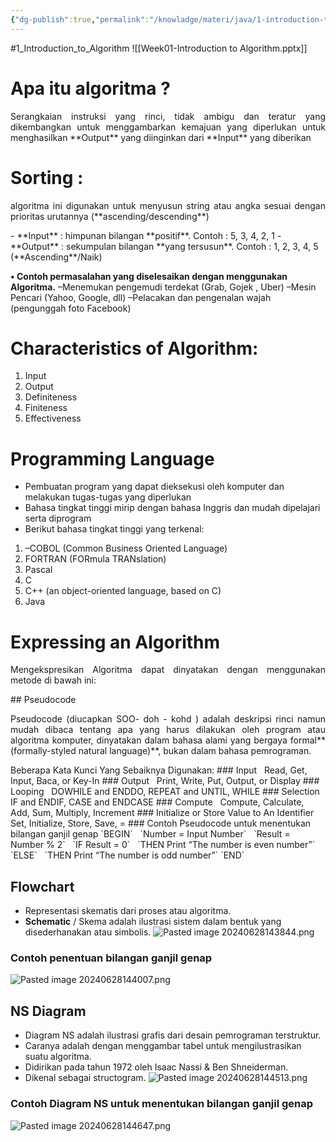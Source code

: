 ```yaml
---
{"dg-publish":true,"permalink":"/knowladge/materi/java/1-introduction-to-algorithm/"}
---
```


#1_Introduction_to_Algorithm
![[Week01-Introduction to Algorithm.pptx]]

# **Apa itu algoritma ?**
<p align="justify">	Serangkaian instruksi yang rinci, tidak ambigu dan teratur yang dikembangkan untuk menggambarkan kemajuan yang diperlukan untuk menghasilkan **Output** yang diinginkan dari **Input** yang diberikan</p>

# **Sorting :**
<p align="justify">algoritma ini digunakan untuk menyusun string atau angka sesuai dengan prioritas urutannya (**ascending/descending**)</p>
	- **Input** : himpunan bilangan **positif**. Contoh : 5, 3, 4, 2, 1
	- **Output** : sekumpulan bilangan **yang tersusun**. Contoh : 1, 2, 3, 4, 5 (**Ascending**/Naik)

**• Contoh permasalahan yang diselesaikan dengan menggunakan Algoritma.**
	–Menemukan pengemudi terdekat (Grab, Gojek , Uber)
	–Mesin Pencari (Yahoo, Google, dll)
	–Pelacakan dan pengenalan wajah (pengunggah foto Facebook)
# Characteristics of Algorithm: 
1. Input
2. Output
3. Definiteness
4. Finiteness
5. Effectiveness
# Programming Language
- Pembuatan program yang dapat dieksekusi oleh komputer dan melakukan tugas-tugas yang diperlukan
- Bahasa tingkat tinggi mirip dengan bahasa Inggris dan mudah dipelajari serta diprogram
- Berikut bahasa tingkat tinggi yang terkenal:
1. –COBOL (Common Business Oriented Language)
2. FORTRAN (FORmula TRANslation)
3. Pascal
4. C
5. C++ (an object-oriented language, based on C)
6. Java
# Expressing an Algorithm
<p align="justify">Mengekspresikan Algoritma dapat dinyatakan dengan menggunakan metode di bawah ini:</p>
## Pseudocode
<p align="justify">Pseudocode (diucapkan SOO- doh - kohd ) adalah deskripsi rinci namun mudah dibaca tentang apa yang harus dilakukan oleh program atau algoritma komputer, dinyatakan dalam bahasa alami yang bergaya formal**(formally-styled natural language)**, bukan dalam bahasa pemrograman.</p>
Beberapa Kata Kunci Yang Sebaiknya Digunakan:
### Input
  Read, Get, Input, Baca, or Key-In
### Output
  Print, Write, Put, Output, or Display
### Looping
  DOWHILE and ENDDO, REPEAT and UNTIL, WHILE
### Selection
  IF and ENDIF, CASE and ENDCASE
### Compute
  Compute, Calculate, Add, Sum, Multiply, Increment
### Initialize or Store Value to An Identifier
  Set, Initialize, Store, Save, =
### Contoh Pseudocode untuk menentukan bilangan ganjil genap
`BEGIN`
  `Number = Input Number`
  `Result = Number % 2`
  `IF Result = 0`
  `THEN Print “The number is even number”`
  `ELSE`
  `THEN Print “The number is odd number”`
`END`

## Flowchart
- Representasi skematis dari proses atau algoritma.
- **Schematic** / Skema adalah ilustrasi sistem dalam bentuk yang disederhanakan atau simbolis.
![Pasted image 20240628143844.png](/img/user/Pasted%20image%2020240628143844.png)
### Contoh penentuan bilangan ganjil genap
![Pasted image 20240628144007.png](/img/user/Pasted%20image%2020240628144007.png)
## NS Diagram
- Diagram NS adalah ilustrasi grafis dari desain pemrograman terstruktur.
- Caranya adalah dengan menggambar tabel untuk mengilustrasikan suatu algoritma.
- Didirikan pada tahun 1972 oleh Isaac Nassi & Ben Shneiderman.
- Dikenal sebagai structogram.
![Pasted image 20240628144513.png](/img/user/Pasted%20image%2020240628144513.png)
### Contoh Diagram NS untuk menentukan bilangan ganjil genap
![Pasted image 20240628144647.png](/img/user/Pasted%20image%2020240628144647.png)
